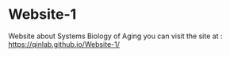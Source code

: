 # Website-1
Website about Systems Biology of Aging
you can visit the site at : https://qinlab.github.io/Website-1/
